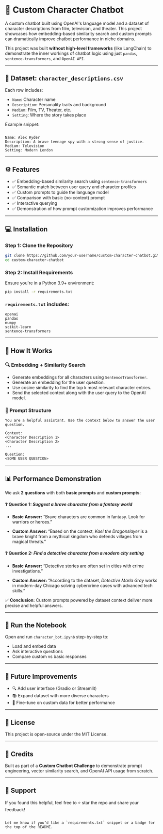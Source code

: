 # 🤖 Custom Character Chatbot

A custom chatbot built using OpenAI's language model and a dataset of character descriptions from film, television, and theater. This project showcases how embedding-based similarity search and custom prompts can dramatically improve chatbot performance in niche domains.

This project was built **without high-level frameworks** (like LangChain) to demonstrate the inner workings of chatbot logic using just `pandas`, `sentence-transformers`, and `OpenAI API`.

---

## 📁 Dataset: `character_descriptions.csv`

Each row includes:
- `Name`: Character name
- `Description`: Personality traits and background
- `Medium`: Film, TV, Theater, etc.
- `Setting`: Where the story takes place

Example snippet:
```

Name: Alex Ryder
Description: A brave teenage spy with a strong sense of justice.
Medium: Television
Setting: Modern London

````

---

## ⚙️ Features

- ✅ Embedding-based similarity search using `sentence-transformers`
- ✅ Semantic match between user query and character profiles
- ✅ Custom prompts to guide the language model
- ✅ Comparison with basic (no-context) prompt
- ✅ Interactive querying
- ✅ Demonstration of how prompt customization improves performance

---

## 💻 Installation

### Step 1: Clone the Repository

```bash
git clone https://github.com/your-username/custom-character-chatbot.git
cd custom-character-chatbot
````

### Step 2: Install Requirements

Ensure you're in a Python 3.9+ environment:

```bash
pip install -r requirements.txt
```

### `requirements.txt` includes:

```
openai
pandas
numpy
scikit-learn
sentence-transformers
```

---

## 🚀 How It Works

### 🔍 Embedding + Similarity Search

* Generate embeddings for all characters using `SentenceTransformer`.
* Generate an embedding for the user question.
* Use cosine similarity to find the top `k` most relevant character entries.
* Send the selected context along with the user query to the OpenAI model.

### 🧠 Prompt Structure

```
You are a helpful assistant. Use the context below to answer the user question.

Context:
<Character Description 1>
<Character Description 2>
...

Question:
<SOME USER QUESTION>
```

---

## 📊 Performance Demonstration

We ask **2 questions** with both **basic prompts** and **custom prompts**:

#### ❓ Question 1: *Suggest a brave character from a fantasy world*

* **Basic Answer:**
  “Brave characters are common in fantasy. Look for warriors or heroes.”

* **Custom Answer:**
  “Based on the context, *Kael the Dragonslayer* is a brave knight from a mythical kingdom who defends villages from magical threats.”

#### ❓ Question 2: *Find a detective character from a modern city setting*

* **Basic Answer:**
  “Detective stories are often set in cities with crime investigations.”

* **Custom Answer:**
  “According to the dataset, *Detective Marla Gray* works in modern-day Chicago solving cybercrime cases with advanced tech skills.”

✅ **Conclusion:** Custom prompts powered by dataset context deliver more precise and helpful answers.

---

## 🧪 Run the Notebook

Open and run `character_bot.ipynb` step-by-step to:

* Load and embed data
* Ask interactive questions
* Compare custom vs basic responses

---

## 📝 Future Improvements

* 🔍 Add user interface (Gradio or Streamlit)
* 📚 Expand dataset with more diverse characters
* 🧠 Fine-tune on custom data for better performance

---

## 📜 License

This project is open-source under the MIT License.

---

## 🤝 Credits

Built as part of a **Custom Chatbot Challenge** to demonstrate prompt engineering, vector similarity search, and OpenAI API usage from scratch.

---

## 🙌 Support

If you found this helpful, feel free to ⭐ star the repo and share your feedback!

```

Let me know if you’d like a `requirements.txt` snippet or a badge for the top of the README.
```
